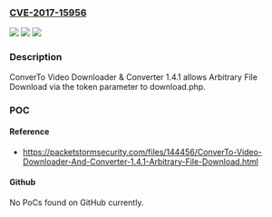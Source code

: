 ### [CVE-2017-15956](https://cve.mitre.org/cgi-bin/cvename.cgi?name=CVE-2017-15956)
![](https://img.shields.io/static/v1?label=Product&message=n%2Fa&color=blue)
![](https://img.shields.io/static/v1?label=Version&message=n%2Fa&color=blue)
![](https://img.shields.io/static/v1?label=Vulnerability&message=n%2Fa&color=brighgreen)

### Description

ConverTo Video Downloader & Converter 1.4.1 allows Arbitrary File Download via the token parameter to download.php.

### POC

#### Reference
- https://packetstormsecurity.com/files/144456/ConverTo-Video-Downloader-And-Converter-1.4.1-Arbitrary-File-Download.html

#### Github
No PoCs found on GitHub currently.

